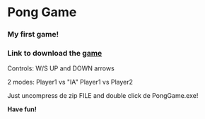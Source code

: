 
# Pong Game

### My first game!
### Link to download the [game](https://1ai-13.itch.io/pong-game)

Controls: 
  W/S 
  UP and DOWN arrows

2 modes: 
  Player1 vs "IA"
  Player1 vs Player2
  
Just uncompress de zip FILE and double click de PongGame.exe!

**Have fun!**
